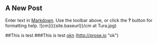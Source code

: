## A New Post

Enter text in [Markdown](http://daringfireball.net/projects/markdown/). Use the toolbar above, or click the **?** button for formatting help.
![cm]({{site.baseurl}}/cm at Tura.jpg)

##This is test
###This is test
[okn](http://prose.io "okt")
(http://prose.io "ok")





